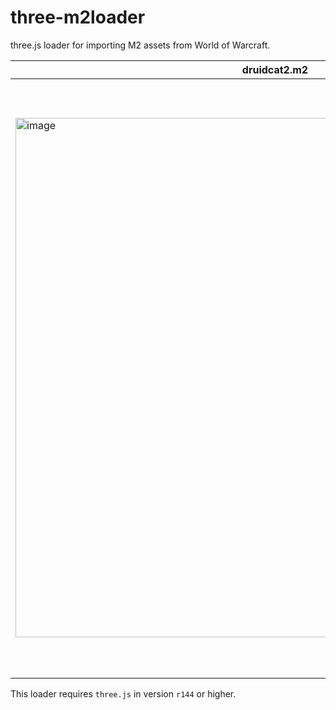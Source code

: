 # three-m2loader

three.js loader for importing M2 assets from World of Warcraft.

| druidcat2.m2  | 7ne_druid_worktable02.m2 | gilneas_fountain01.m2 |
| ------------- | ------------- | ------------- |
| <img width="831" alt="image" src="https://user-images.githubusercontent.com/12612165/187862354-6399b1f3-fc07-4d97-8043-8a896fd5d063.png">  | <img width="863" alt="image" src="https://user-images.githubusercontent.com/12612165/187862411-97df95a5-ae00-4122-addf-31b1cb57bd6e.png">  | <img width="952" alt="image" src="https://user-images.githubusercontent.com/12612165/187862560-14f23b79-eff0-413a-a010-22f67387b7fd.png"> |

This loader requires `three.js` in version `r144` or higher.
